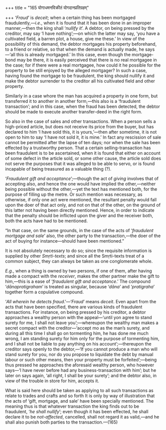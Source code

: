 +++
title = "165 योगाधमनविक्रीतं योगदानप्रतिग्रहम्"

+++
‘*Fraud*’ is *deceit*; when a certain thing has been mortgaged
fraudulently,—*i.e*., when it is found that it has been done in an
improper manner,—then the king shall ‘*nullify it*’. A debtor, on being
pressed by the creditor, may say ‘I have nothing’;—on which the latter
may say, ‘you have a cultivated field, a barren plot, a house, give me
these.’ In view of the possibility of this demand, the debtor mortgages
his property beforehand, to a friend or relative, so that when the
demand is actually made, he says—‘all this is already mortgaged.’ In
this case, even though the mortgage-bond may be there, it is easily
perceived that there is no real mortgagee in the case; for if there were
a real mortgagee, how could it he possible for the property to be still
enjoyed by the alleged mortgager? In such a case, having found the
mortgage to be fraudulent, the king should nullify it and make the
debtor surrender to the creditor all his cultivated field and other
property.

Similarly in a case whore the man has acquired a property in one form,
but transferred it to another in another form,—this also is a
‘fraudulent transaction’; and in this case, when the fraud has been
detected, the debtor should be made to execute another transfer-deed in
the right form.

So also in the case of sales and other transactions. When a person sells
a high-priced article, but does not receive its price from the buyer,
but has declared to him ‘I have sold this, it is yours,’—then after
sometime, it is not open to him to say ‘I have not sold it, it is mine.’
In fact any rescission of sale cannot be permitted after the lapse of
ten days; nor when the sale has been effected by a trustworthy person.
That a certain selling-transaction has been fraudulent is to be
ascertained, when it is found that either on account of some defect in
the article sold, or some other cause, the article sold does not serve
the purposes that it was alleged to be able to servo, or is found
incapable of being treasured as a valuable thing (?).

‘*Fraudulent gift and acceptance*’;—though the act of *giving* involves
that of accepting also, and hence the one would have implied the
other,—neither being possible without the other,—yet the text has
mentioned both, for the purpose of filling up the metre. Or such mention
was necessary, as otherwise, if only one act were mentioned, the
resultant penalty would fall upon the doer of that act only, and not on
that of the other, on the ground of this latter not having been directly
mentioned. Hence, in order to indicate that the penalty should be
inflicted upon the giver and the receiver both, both the acts have had
to be mentioned.

“In that case, on the same grounds, in the case of the acts of
‘*fraudulent mortgage and sale*’ also, the other party to the
transaction,—the doer of the act of buying for instance—should have been
mentioned.”

It is not absolutely necessary to do so; since the requisite information
is supplied by other *Smṛti-texts*; and since all the Smṛti-texts treat
of a common subject, they can always be taken as one conglomerate whole.

*E.g*., when a thing is owned by two persons, if one of them, after
having made a compact with the *receiver*, makes the other partner make
the gift to him,—this is a ease of ‘*fraudulent gift and acceptance*.’
The compound ‘*dānapratigraham*’ is treated as singular, because
‘*dāna*’ and ‘*pratigraha*’ together form a copulative compound.

‘*All wherein he detects fraud*.’—‘*Fraud*’ means *deceit*. Even apart
from the acts that have been specified, there are various kinds of
fraudulent transactions. For instance, on being pressed by his creditor,
a debtor approaches a wealthy person with the appeal—‘until yon agree to
stand surety for me, I shall not leave you’;—whereupon the wealthy man
makes a secret compact with the creditor—‘accept mo as the man’s surety,
and during all this time I shall go on tormenting him, he has done me
much wrong, I am standing surety for him only for the purpose of
tormenting him, and I shall not be liable to pay anything on his
account’;—thereupon the creditor says openly to the debtor,—‘If you
cannot produce a man who will stand surety for you, nor do you propose
to liquidate the debt by manual labour or such other means, then your
property must be forfeited’;—being thus pressed he approaches the
aforesaid wealthy person, who however says—‘I have never before had any
business-transaction with him’; but he later on says again, ‘all right,
I shall be your surety’; and the debtor also, in view of the trouble in
store for him, accepts it.

What is said here should be taken as applying to all such transactions
as relate to trades and crafts and so forth It is only by way of
illustration that the acts of ‘gift, mortgage, and sale’ have been
specially mentioned. The meaning thus is that whatever transaction the
king finds out to be fraudulent, ‘*he* *shall nullify*’; even though it
has been effected, he shall declare it to be *not-affected*, cancelled,
shall not regard it as valid,—and he shall also punish both parties to
the transaction.—(165)


